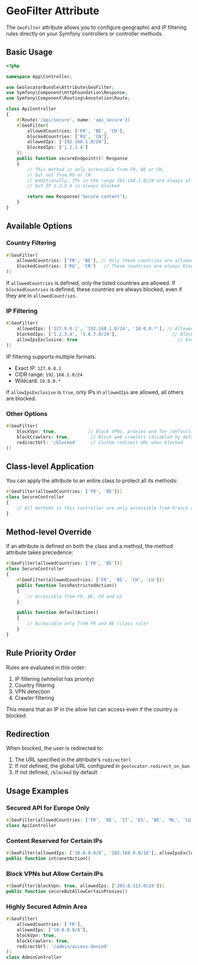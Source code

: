 # GeoFilter Attribute

The `GeoFilter` attribute allows you to configure geographic and IP filtering rules directly on your Symfony controllers or controller methods.

## Basic Usage

```php
<?php

namespace App\Controller;

use GeolocatorBundle\Attribute\GeoFilter;
use Symfony\Component\HttpFoundation\Response;
use Symfony\Component\Routing\Annotation\Route;

class ApiController
{
    #[Route('/api/secure', name: 'api_secure')]
    #[GeoFilter(
        allowedCountries: ['FR', 'BE', 'CH'], 
        blockedCountries: ['RU', 'CN'],
        allowedIps: ['192.168.1.0/24'], 
        blockedIps: ['1.2.3.4']
    )]
    public function secureEndpoint(): Response
    {
        // This method is only accessible from FR, BE or CH,
        // but not from RU or CN
        // Additionally, IPs in the range 192.168.1.0/24 are always allowed,
        // but IP 1.2.3.4 is always blocked

        return new Response('Secure content');
    }
}
```

## Available Options

### Country Filtering

```php
#[GeoFilter(
    allowedCountries: ['FR', 'BE'], // Only these countries are allowed
    blockedCountries: ['RU', 'CN']   // These countries are always blocked
)]
```

If `allowedCountries` is defined, only the listed countries are allowed.
If `blockedCountries` is defined, these countries are always blocked, even if they are in `allowedCountries`.

### IP Filtering

```php
#[GeoFilter(
    allowedIps: ['127.0.0.1', '192.168.1.0/24', '10.0.0.*'], // Allowed IPs/ranges
    blockedIps: ['1.2.3.4', '5.6.7.0/24'],                     // Blocked IPs/ranges
    allowIpsExclusive: true                                      // Exclusive whitelist mode
)]
```

IP filtering supports multiple formats:
- Exact IP: `127.0.0.1`
- CIDR range: `192.168.1.0/24`
- Wildcard: `10.0.0.*`

If `allowIpsExclusive` is `true`, only IPs in `allowedIps` are allowed, all others are blocked.

### Other Options

```php
#[GeoFilter(
    blockVpn: true,            // Block VPNs, proxies and Tor (default)
    blockCrawlers: true,        // Block web crawlers (disabled by default)
    redirectUrl: '/blocked'     // Custom redirect URL when blocked
)]
```

## Class-level Application

You can apply the attribute to an entire class to protect all its methods:

```php
#[GeoFilter(allowedCountries: ['FR', 'BE'])]
class SecureController
{
    // All methods in this controller are only accessible from France and Belgium
}
```

## Method-level Override

If an attribute is defined on both the class and a method, the method attribute takes precedence:

```php
#[GeoFilter(allowedCountries: ['FR', 'BE'])]
class SecureController
{
    #[GeoFilter(allowedCountries: ['FR', 'BE', 'CH', 'LU'])]
    public function lessRestrictedAction()
    {
        // Accessible from FR, BE, CH and LU
    }

    public function defaultAction()
    {
        // Accessible only from FR and BE (class rule)
    }
}
```

## Rule Priority Order

Rules are evaluated in this order:

1. IP filtering (whitelist has priority)
2. Country filtering
3. VPN detection
4. Crawler filtering

This means that an IP in the allow list can access even if the country is blocked.

## Redirection

When blocked, the user is redirected to:

1. The URL specified in the attribute's `redirectUrl`
2. If not defined, the global URL configured in `geolocator.redirect_on_ban`
3. If not defined, `/blocked` by default

## Usage Examples

### Secured API for Europe Only

```php
#[GeoFilter(allowedCountries: ['FR', 'DE', 'IT', 'ES', 'BE', 'NL', 'LU', 'CH', 'AT'])]
class ApiController
```

### Content Reserved for Certain IPs

```php
#[GeoFilter(allowedIps: ['10.0.0.0/8', '192.168.0.0/16'], allowIpsExclusive: true)]
public function intranetAction()
```

### Block VPNs but Allow Certain IPs

```php
#[GeoFilter(blockVpn: true, allowedIps: ['203.0.113.0/24'])]
public function secureButAllowCertainProxies()
```

### Highly Secured Admin Area

```php
#[GeoFilter(
    allowedCountries: ['FR'],
    allowedIps: ['10.0.0.0/8'],
    blockVpn: true,
    blockCrawlers: true,
    redirectUrl: '/admin/access-denied'
)]
class AdminController
```
